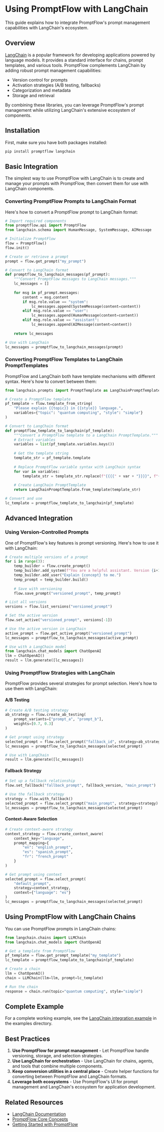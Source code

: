 # Using PromptFlow with LangChain

This guide explains how to integrate PromptFlow's prompt management capabilities with LangChain's ecosystem.

## Overview

[LangChain](https://langchain.com) is a popular framework for developing applications powered by language models. It provides a standard interface for chains, prompt templates, and various tools. PromptFlow complements LangChain by adding robust prompt management capabilities:

- Version control for prompts
- Activation strategies (A/B testing, fallbacks)
- Categorization and metadata
- Storage and retrieval

By combining these libraries, you can leverage PromptFlow's prompt management while utilizing LangChain's extensive ecosystem of components.

## Installation

First, make sure you have both packages installed:

```bash
pip install promptflow langchain
```

## Basic Integration

The simplest way to use PromptFlow with LangChain is to create and manage your prompts with PromptFlow, then convert them for use with LangChain components.

### Converting PromptFlow Prompts to LangChain Format

Here's how to convert a PromptFlow prompt to LangChain format:

```python
# Import required components
from promptflow.api import PromptFlow
from langchain.schema import HumanMessage, SystemMessage, AIMessage

# Initialize PromptFlow
flow = PromptFlow()
flow.init()

# Create or retrieve a prompt
prompt = flow.get_prompt("my_prompt")

# Convert to LangChain format
def promptflow_to_langchain_messages(pf_prompt):
    """Convert PromptFlow messages to LangChain messages."""
    lc_messages = []
    
    for msg in pf_prompt.messages:
        content = msg.content
        if msg.role.value == "system":
            lc_messages.append(SystemMessage(content=content))
        elif msg.role.value == "user":
            lc_messages.append(HumanMessage(content=content))
        elif msg.role.value == "assistant":
            lc_messages.append(AIMessage(content=content))
    
    return lc_messages

# Use with LangChain
lc_messages = promptflow_to_langchain_messages(prompt)
```

### Converting PromptFlow Templates to LangChain PromptTemplates

PromptFlow and LangChain both have template mechanisms with different syntax. Here's how to convert between them:

```python
from langchain.prompts import PromptTemplate as LangChainPromptTemplate

# Create a PromptFlow template
pf_template = flow.template_from_string(
    "Please explain {{topic}} in {{style}} language.",
    variables={"topic": "quantum computing", "style": "simple"}
)

# Convert to LangChain format
def promptflow_template_to_langchain(pf_template):
    """Convert a PromptFlow template to a LangChain PromptTemplate."""
    # Extract variables
    variables = list(pf_template.variables.keys())
    
    # Get the template string
    template_str = pf_template.template
    
    # Replace PromptFlow variable syntax with LangChain syntax
    for var in variables:
        template_str = template_str.replace(f"{{{{" + var + "}}}}", f"{{{var}}}")
    
    # Create LangChain PromptTemplate
    return LangChainPromptTemplate.from_template(template_str)

# Convert and use
lc_template = promptflow_template_to_langchain(pf_template)
```

## Advanced Integration

### Using Version-Controlled Prompts

One of PromptFlow's key features is prompt versioning. Here's how to use it with LangChain:

```python
# Create multiple versions of a prompt
for i in range(3):
    temp_builder = flow.create_prompt()
    temp_builder.add_system(f"You are a helpful assistant. Version {i+1}")
    temp_builder.add_user("Explain {concept} to me.")
    temp_prompt = temp_builder.build()
    
    # Save with versioning
    flow.save_prompt("versioned_prompt", temp_prompt)

# List all versions
versions = flow.list_versions("versioned_prompt")

# Set the active version
flow.set_active("versioned_prompt", versions[-1])

# Use the active version in LangChain
active_prompt = flow.get_active_prompt("versioned_prompt")
lc_messages = promptflow_to_langchain_messages(active_prompt)

# Use with a LangChain model
from langchain.chat_models import ChatOpenAI
llm = ChatOpenAI()
result = llm.generate([lc_messages])
```

### Using PromptFlow Strategies with LangChain

PromptFlow provides several strategies for prompt selection. Here's how to use them with LangChain:

#### A/B Testing

```python
# Create A/B testing strategy
ab_strategy = flow.create_ab_testing(
    prompt_variants=["prompt_a", "prompt_b"],
    weights=[0.7, 0.3]
)

# Get prompt using strategy
selected_prompt = flow.select_prompt("fallback_id", strategy=ab_strategy)
lc_messages = promptflow_to_langchain_messages(selected_prompt)

# Use with LangChain
result = llm.generate([lc_messages])
```

#### Fallback Strategy

```python
# Set up a fallback relationship
flow.set_fallback("fallback_prompt", fallback_version, "main_prompt")

# Use the fallback strategy
strategy = flow.with_fallback()
selected_prompt = flow.select_prompt("main_prompt", strategy=strategy)
lc_messages = promptflow_to_langchain_messages(selected_prompt)
```

#### Context-Aware Selection

```python
# Create context-aware strategy
context_strategy = flow.create_context_aware(
    context_key="language",
    prompt_mapping={
        "en": "english_prompt",
        "es": "spanish_prompt",
        "fr": "french_prompt"
    }
)

# Get prompt using context
selected_prompt = flow.select_prompt(
    "default_prompt", 
    strategy=context_strategy,
    context={"language": "es"}
)
lc_messages = promptflow_to_langchain_messages(selected_prompt)
```

## Using PromptFlow with LangChain Chains

You can use PromptFlow prompts in LangChain chains:

```python
from langchain.chains import LLMChain
from langchain.chat_models import ChatOpenAI

# Get a template from PromptFlow
pf_template = flow.get_prompt_template("my_template")
lc_template = promptflow_template_to_langchain(pf_template)

# Create a chain
llm = ChatOpenAI()
chain = LLMChain(llm=llm, prompt=lc_template)

# Run the chain
response = chain.run(topic="quantum computing", style="simple")
```

## Complete Example

For a complete working example, see the [LangChain integration example](../examples/langchain_integration.py) in the examples directory.

## Best Practices

1. **Use PromptFlow for prompt management** - Let PromptFlow handle versioning, storage, and selection strategies.
2. **Use LangChain for orchestration** - Use LangChain for chains, agents, and tools that combine multiple components.
3. **Keep conversion utilities in a central place** - Create helper functions for converting between PromptFlow and LangChain formats.
4. **Leverage both ecosystems** - Use PromptFlow's UI for prompt management and LangChain's ecosystem for application development.

## Related Resources

- [LangChain Documentation](https://python.langchain.com/en/latest/)
- [PromptFlow Core Concepts](./core_concepts.md)
- [Getting Started with PromptFlow](./getting_started.md) 